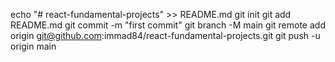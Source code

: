 echo "# react-fundamental-projects" >> README.md
git init
git add README.md
git commit -m "first commit"
git branch -M main
git remote add origin git@github.com:immad84/react-fundamental-projects.git
git push -u origin main
